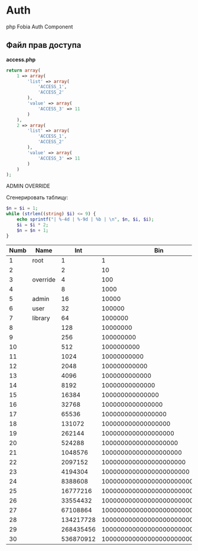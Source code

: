 Auth
====

php Fobia Auth Component

## Файл прав доступа

__access.php__
```php
return array(
    1 => array(
        'list' => array(
            'ACCESS_1',
            'ACCESS_2'
        ),
        'value' => array(
            'ACCESS_3' => 11
        )
    ),
    2 => array(
        'list' => array(
            'ACCESS_1',
            'ACCESS_2'
        ),
        'value' => array(
            'ACCESS_3' => 11
        )
    )
);
```


ADMIN
OVERRIDE


Сгенерировать таблицу:

```php
$n = $i = 1;
while (strlen((string) $i) <= 9) {
    echo sprintf("| %-4d | %-9d | %b | \n", $n, $i, $i);
    $i = $i * 2;
    $n = $n + 1;
}
```


| Numb | Name      |Int        | Bin                            |
| ---- | --------- | --------- | ------------------------------ |                                     
| 1    | root      | 1         | 1                              |        
| 2    |           | 2         | 10                             |         
| 3    | override  | 4         | 100                            |          
| 4    |           | 8         | 1000                           |           
| 5    | admin     | 16        | 10000                          |            
| 6    | user      | 32        | 100000                         |             
| 7    | library   | 64        | 1000000                        |              
| 8    |           | 128       | 10000000                       |               
| 9    |           | 256       | 100000000                      |                
| 10   |           | 512       | 1000000000                     |                 
| 11   |           | 1024      | 10000000000                    |                  
| 12   |           | 2048      | 100000000000                   |                   
| 13   |           | 4096      | 1000000000000                  |                    
| 14   |           | 8192      | 10000000000000                 |                     
| 15   |           | 16384     | 100000000000000                |                      
| 16   |           | 32768     | 1000000000000000               |                       
| 17   |           | 65536     | 10000000000000000              |                        
| 18   |           | 131072    | 100000000000000000             |                         
| 19   |           | 262144    | 1000000000000000000            |                          
| 20   |           | 524288    | 10000000000000000000           |                           
| 21   |           | 1048576   | 100000000000000000000          |                            
| 22   |           | 2097152   | 1000000000000000000000         |                             
| 23   |           | 4194304   | 10000000000000000000000        |                              
| 24   |           | 8388608   | 100000000000000000000000       |                               
| 25   |           | 16777216  | 1000000000000000000000000      |                                
| 26   |           | 33554432  | 10000000000000000000000000     |                                 
| 27   |           | 67108864  | 100000000000000000000000000    |                                  
| 28   |           | 134217728 | 1000000000000000000000000000   |                                   
| 29   |           | 268435456 | 10000000000000000000000000000  |                                    
| 30   |           | 536870912 | 100000000000000000000000000000 |            


